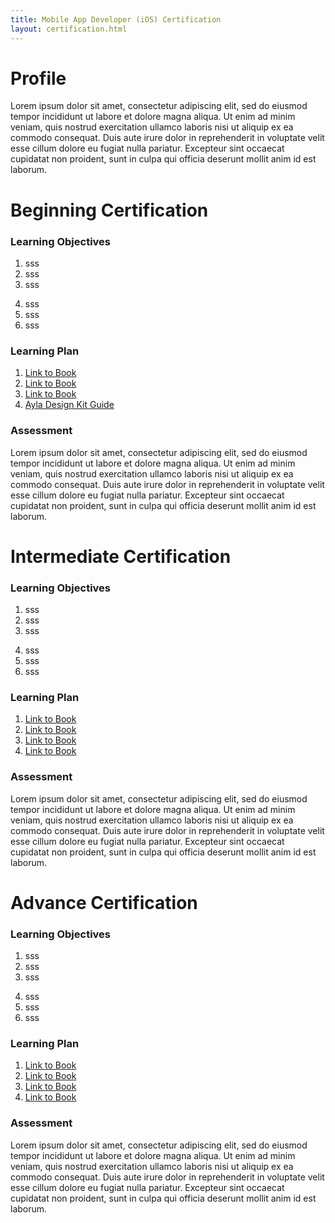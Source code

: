 ```yaml
---
title: Mobile App Developer (iOS) Certification
layout: certification.html
---
```


# Profile

Lorem ipsum dolor sit amet, consectetur adipiscing elit, sed do eiusmod tempor incididunt ut labore et dolore magna aliqua. Ut enim ad minim veniam, quis nostrud exercitation ullamco laboris nisi ut aliquip ex ea commodo consequat. Duis aute irure dolor in reprehenderit in voluptate velit esse cillum dolore eu fugiat nulla pariatur. Excepteur sint occaecat cupidatat non proident, sunt in culpa qui officia deserunt mollit anim id est laborum.

# Beginning Certification

### Learning Objectives

<div class="row">
<div class="col-md-6">
<ol>
<li>sss</li>
<li>sss</li>
<li>sss</li>
</ol>
</div>
<div class="col-md-6">
<ol start=4>
<li>sss</li>
<li>sss</li>
<li>sss</li>
</ol>
</div>
</div>

### Learning Plan

1. [Link to Book]()
1. [Link to Book]()
1. [Link to Book]()
1. [Ayla Design Kit Guide](/content/devices/adk/introduction.html)

### Assessment

Lorem ipsum dolor sit amet, consectetur adipiscing elit, sed do eiusmod tempor incididunt ut labore et dolore magna aliqua. Ut enim ad minim veniam, quis nostrud exercitation ullamco laboris nisi ut aliquip ex ea commodo consequat. Duis aute irure dolor in reprehenderit in voluptate velit esse cillum dolore eu fugiat nulla pariatur. Excepteur sint occaecat cupidatat non proident, sunt in culpa qui officia deserunt mollit anim id est laborum.

# Intermediate Certification

### Learning Objectives

<div class="row">
<div class="col-md-6">
<ol>
<li>sss</li>
<li>sss</li>
<li>sss</li>
</ol>
</div>
<div class="col-md-6">
<ol start=4>
<li>sss</li>
<li>sss</li>
<li>sss</li>
</ol>
</div>
</div>

### Learning Plan

1. [Link to Book]()
1. [Link to Book]()
1. [Link to Book]()
1. [Link to Book]()

### Assessment

Lorem ipsum dolor sit amet, consectetur adipiscing elit, sed do eiusmod tempor incididunt ut labore et dolore magna aliqua. Ut enim ad minim veniam, quis nostrud exercitation ullamco laboris nisi ut aliquip ex ea commodo consequat. Duis aute irure dolor in reprehenderit in voluptate velit esse cillum dolore eu fugiat nulla pariatur. Excepteur sint occaecat cupidatat non proident, sunt in culpa qui officia deserunt mollit anim id est laborum.

# Advance Certification

### Learning Objectives

<div class="row">
<div class="col-md-6">
<ol>
<li>sss</li>
<li>sss</li>
<li>sss</li>
</ol>
</div>
<div class="col-md-6">
<ol start=4>
<li>sss</li>
<li>sss</li>
<li>sss</li>
</ol>
</div>
</div>

### Learning Plan

1. [Link to Book]()
1. [Link to Book]()
1. [Link to Book]()
1. [Link to Book]()

### Assessment

Lorem ipsum dolor sit amet, consectetur adipiscing elit, sed do eiusmod tempor incididunt ut labore et dolore magna aliqua. Ut enim ad minim veniam, quis nostrud exercitation ullamco laboris nisi ut aliquip ex ea commodo consequat. Duis aute irure dolor in reprehenderit in voluptate velit esse cillum dolore eu fugiat nulla pariatur. Excepteur sint occaecat cupidatat non proident, sunt in culpa qui officia deserunt mollit anim id est laborum.
